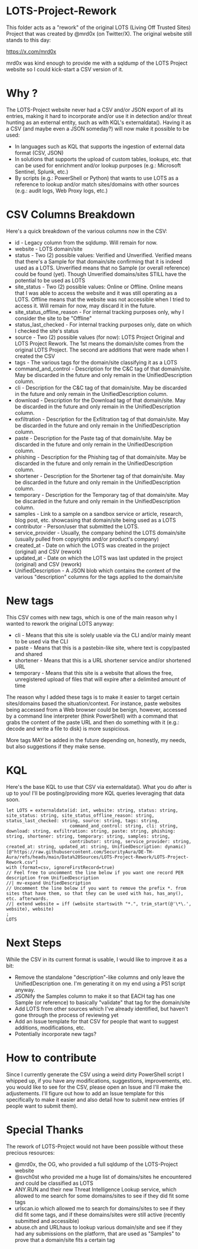 # LOTS-Project-Rework #

This folder acts as a "rework" of the original LOTS (Living Off Trusted Sites) Project that was created by @mrd0x (on Twitter/X). The original website still stands to this day:

https://x.com/mrd0x

mrd0x was kind enough to provide me with a sqldump of the LOTS Project website so I could kick-start a CSV version of it.

# Why ? #

The LOTS-Project website never had a CSV and/or JSON export of all its entries, making it hard to incorporate and/or use it in detection and/or threat hunting as an external entity, such as with KQL's externaldata(). Having it as a CSV (and maybe even a JSON someday?) will now make it possible to be used:

- In languages such as KQL that supports the ingestion of external data format (CSV, JSON)
- In solutions that supports the upload of custom tables, lookups, etc. that can be used for enrichment and/or lookup purposes (e.g.: Microsoft Sentinel, Splunk, etc.)
- By scripts (e.g.: PowerShell or Python) that wants to use LOTS as a reference to lookup and/or match sites/domains with other sources (e.g.: audit logs, Web Proxy logs, etc.)

# CSV Columns Breakdown #

Here's a quick breakdown of the various columns now in the CSV:

- id - Legacy column from the sqldump. Will remain for now.
- website - LOTS domain/site
- status - Two (2) possible values: Verified and Unverified. Verified means that there's a Sample for that domain/site confirming that it is indeed used as a LOTS. Unverified means that no Sample (or overall reference) could be found (yet). Though Unverified domains/sites STILL have the potential to be used as LOTS
- site_status - Two (2) possible values: Online or Offline. Online means that I was able to access the website and it was still operating as a LOTS. Offline means that the website was not accessible when I tried to access it. Will remain for now, may discard it in the future.
- site_status_offline_reason - For internal tracking purposes only, why I consider the site to be "Offline"
- status_last_checked - For internal tracking purposes only, date on which I checked the site's status
- source - Two (2) possible values (for now): LOTS Project Original and LOTS Project Rework. The 1st means the domain/site comes from the original LOTS Project. The second are additions that were made when I created the CSV
- tags - The various tags for the domain/site classifying it as a LOTS
- command_and_control - Description for the C&C tag of that domain/site. May be discarded in the future and only remain in the UnifiedDescription column.
- cli - Description for the C&C tag of that domain/site. May be discarded in the future and only remain in the UnifiedDescription column.
- download - Description for the Download tag of that domain/site. May be discarded in the future and only remain in the UnifiedDescription column.
- exfiltration - Description for the Exfiltration tag of that domain/site. May be discarded in the future and only remain in the UnifiedDescription column.
- paste - Description for the Paste tag of that domain/site. May be discarded in the future and only remain in the UnifiedDescription column.
- phishing - Description for the Phishing tag of that domain/site. May be discarded in the future and only remain in the UnifiedDescription column.
- shortener - Description for the Shortener tag of that domain/site. May be discarded in the future and only remain in the UnifiedDescription column.
- temporary - Description for the Temporary tag of that domain/site. May be discarded in the future and only remain in the UnifiedDescription column.
- samples - Link to a sample on a sandbox service or article, research, blog post, etc. showcasing that domain/site being used as a LOTS
- contributor - Person/user that submitted the LOTS.
- service_provider - Usually, the company behind the LOTS domain/site (usually pulled from copyrights and/or product's company)
- created_at - Date on which the LOTS was created in the project (original) and CSV (rework)
- updated_at - Date on which the LOTS was last updated in the project (original) and CSV (rework)
- UnifiedDescription - A JSON blob which contains the content of the various "description" columns for the tags applied to the domain/site

# New tags #

This CSV comes with new tags, which is one of the main reason why I wanted to rework the original LOTS anyway:

- cli - Means that this site is solely usable via the CLI and/or mainly meant to be used via the CLI
- paste - Means that this is a pastebin-like site, where text is copy/pasted and shared
- shortener - Means that this is a URL shortener service and/or shortened URL
- temporary - Means that this site is a website that allows the free, unregistered upload of files that will expire after a delimited amount of time

The reason why I added these tags is to make it easier to target certain sites/domains based the situation/context. For instance, paste websites being accessed from a Web browser could be benign, however, accessed by a command line interpreter (think PowerShell) with a command that grabs the content of the paste URL and then do something with it (e.g.: decode and write a file to disk) is more suspicious.

More tags MAY be added in the future depending on, honestly, my needs, but also suggestions if they make sense.

# KQL #

Here's the base KQL to use that CSV via externaldata(). What you do after is up to you! I'll be posting/providing more KQL queries leveraging that data soon.

```KQL
let LOTS = externaldata(id: int, website: string, status: string, site_status: string, site_status_offline_reason: string, status_last_checked: string, source: string, tags: string, 
                        command_and_control: string, cli: string, download: string, exfiltration: string, paste: string, phishing: string, shortener: string, temporary: string, samples: string,
                        contributor: string, service_provider: string, created_at: string, updated_at: string, UnifiedDescription: dynamic)
[@"https://raw.githubusercontent.com/SecurityAura/DE-TH-Aura/refs/heads/main/Data%20Sources/LOTS-Project-Rework/LOTS-Project-Rework.csv"]
with (format=csv, ignoreFirstRecord=true)
// Feel free to uncomment the line below if you want one record PER description from UnifiedDescription
//| mv-expand UnifiedDescription
// Uncomment the line below if you want to remove the prefix *. from sites that have them, so that they can be used with has, has_any(), etc. afterwards.
//| extend website = iff (website startswith "*.", trim_start(@'\*\.', website), website)
;
LOTS
```

# Next Steps #

While the CSV in its current format is usable, I would like to improve it as a bit:

- Remove the standalone "description"-like columns and only leave the UnifiedDescription one. I'm generating it on my end using a PS1 script anyway.
- JSONify the Samples column to make it so that EACH tag has one Sample (or reference) to basically "validate" that tag for the domain/site
- Add LOTS from other sources which I've already identified, but haven't gone through the process of reviewing yet
- Add an Issue template for that CSV for people that want to suggest additions, modifications, etc.
- Potentially incorporate new tags?

# How to contribute #

Since I currently generate the CSV using a weird dirty PowerShell script I whipped up, if you have any modifications, suggestions, improvements, etc. you would like to see for the CSV, please open an Issue and I'll make the adjustements. I'll figure out how to add an Issue template for this specifically to make it easier and also detail how to submit new entries (if people want to submit them).

# Special Thanks #

The rework of LOTS-Project would not have been possible without these precious resources:

- @mrd0x, the OG, who provided a full sqldump of the LOTS-Project website
- @svch0st who provided me a huge list of domains/sites he encountered and could be classified as LOTS
- ANY.RUN and their new Threat Intelligence Lookup service, which allowed to me search for some domains/sites to see if they did fit some tags
- urlscan.io which allowed me to search for domains/sites to see if they did fit some tags, and if these domains/sites were still active (recently submitted and accessible)
- abuse.ch and URLhaus to lookup various domain/site and see if they had any submissions on the platform, that are used as "Samples" to prove that a domain/site fits a certain tag
